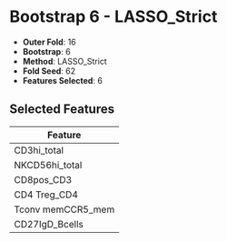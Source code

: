 # Bootstrap 6 - LASSO_Strict

- **Outer Fold**: 16
- **Bootstrap**: 6
- **Method**: LASSO_Strict
- **Fold Seed**: 62
- **Features Selected**: 6

## Selected Features

| Feature |
|---------|
| CD3hi_total |
| NKCD56hi_total |
| CD8pos_CD3 |
| CD4 Treg_CD4 |
| Tconv memCCR5_mem |
| CD27IgD_Bcells |
